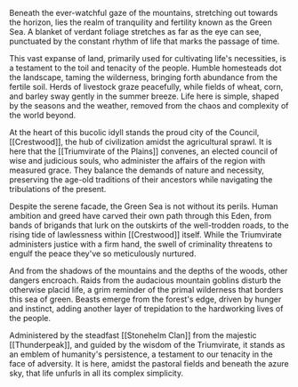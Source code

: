 Beneath the ever-watchful gaze of the mountains, stretching out towards the horizon, lies the realm of tranquility and fertility known as the Green Sea. A blanket of verdant foliage stretches as far as the eye can see, punctuated by the constant rhythm of life that marks the passage of time.

This vast expanse of land, primarily used for cultivating life's necessities, is a testament to the toil and tenacity of the people. Humble homesteads dot the landscape, taming the wilderness, bringing forth abundance from the fertile soil. Herds of livestock graze peacefully, while fields of wheat, corn, and barley sway gently in the summer breeze. Life here is simple, shaped by the seasons and the weather, removed from the chaos and complexity of the world beyond.

At the heart of this bucolic idyll stands the proud city of the Council, [[Crestwood]], the hub of civilization amidst the agricultural sprawl. It is here that the [[Triumvirate of the Plains]] convenes, an elected council of wise and judicious souls, who administer the affairs of the region with measured grace. They balance the demands of nature and necessity, preserving the age-old traditions of their ancestors while navigating the tribulations of the present.

Despite the serene facade, the Green Sea is not without its perils. Human ambition and greed have carved their own path through this Eden, from bands of brigands that lurk on the outskirts of the well-trodden roads, to the rising tide of lawlessness within [[Crestwood]] itself. While the Triumvirate administers justice with a firm hand, the swell of criminality threatens to engulf the peace they've so meticulously nurtured. 

And from the shadows of the mountains and the depths of the woods, other dangers encroach. Raids from the audacious mountain goblins disturb the otherwise placid life, a grim reminder of the primal wilderness that borders this sea of green. Beasts emerge from the forest's edge, driven by hunger and instinct, adding another layer of trepidation to the hardworking lives of the people.

Administered by the steadfast [[Stonehelm Clan]] from the majestic [[Thunderpeak]], and guided by the wisdom of the Triumvirate, it stands as an emblem of humanity's persistence, a testament to our tenacity in the face of adversity. It is here, amidst the pastoral fields and beneath the azure sky, that life unfurls in all its complex simplicity.